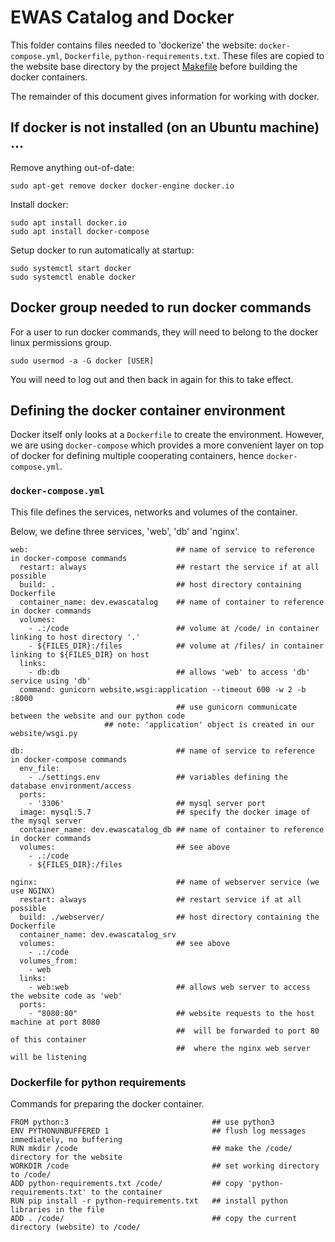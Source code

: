 # EWAS Catalog and Docker

This folder contains files needed to 'dockerize' the website:
`docker-compose.yml`, `Dockerfile`, `python-requirements.txt`.
These files are copied to the website base directory by the
project [Makefile](../Makefile) before building the docker containers.

The remainder of this document gives information
for working with docker.

## If docker is not installed (on an Ubuntu machine) ...

Remove anything out-of-date:
```
sudo apt-get remove docker docker-engine docker.io
```

Install docker:
```
sudo apt install docker.io
sudo apt install docker-compose
```

Setup docker to run automatically at startup:
```
sudo systemctl start docker
sudo systemctl enable docker
```

## Docker group needed to run docker commands

For a user to run docker commands,
they will need to belong to the docker
linux permissions group.
```
sudo usermod -a -G docker [USER]
```
You will need to log out and then back
in again for this to take effect.

## Defining the docker container environment

Docker itself only looks at a `Dockerfile` to create the environment.
However, we are using `docker-compose` which provides
a more convenient layer on top of docker
for defining multiple cooperating containers,
hence `docker-compose.yml`.

### `docker-compose.yml`

This file defines the services, networks and volumes
of the container.

Below, we define three services, 'web', 'db' and 'nginx'. 

```
web:                                 ## name of service to reference in docker-compose commands
  restart: always                    ## restart the service if at all possible
  build: .                           ## host directory containing Dockerfile
  container_name: dev.ewascatalog    ## name of container to reference in docker commands
  volumes:                          
    - .:/code                        ## volume at /code/ in container linking to host directory '.' 
    - ${FILES_DIR}:/files            ## volume at /files/ in container linking to ${FILES_DIR} on host
  links:
    - db:db                          ## allows 'web' to access 'db' service using 'db' 
  command: gunicorn website.wsgi:application --timeout 600 -w 2 -b :8000
                                     ## use gunicorn communicate between the website and our python code
				     ## note: 'application' object is created in our website/wsgi.py
				   
db:                                  ## name of service to reference in docker-compose commands 
  env_file:
    - ./settings.env                 ## variables defining the database environment/access
  ports:
    - '3306'                         ## mysql server port
  image: mysql:5.7                   ## specify the docker image of the mysql server
  container_name: dev.ewascatalog_db ## name of container to reference in docker commands
  volumes:                           ## see above
    - .:/code
    - ${FILES_DIR}:/files

nginx:                               ## name of webserver service (we use NGINX)
  restart: always                    ## restart service if at all possible
  build: ./webserver/                ## host directory containing the Dockerfile
  container_name: dev.ewascatalog_srv
  volumes:                           ## see above
    - .:/code                        
  volumes_from:
    - web                   
  links:                          
    - web:web                        ## allows web server to access the website code as 'web'
  ports: 
    - "8080:80"                      ## website requests to the host machine at port 8080
                                     ##  will be forwarded to port 80 of this container
                				     ##  where the nginx web server will be listening
```


### Dockerfile for python requirements

Commands for preparing the docker container.

```
FROM python:3                                ## use python3
ENV PYTHONUNBUFFERED 1                       ## flush log messages immediately, no buffering
RUN mkdir /code                              ## make the /code/ directory for the website
WORKDIR /code                                ## set working directory to /code/
ADD python-requirements.txt /code/           ## copy 'python-requirements.txt' to the container
RUN pip install -r python-requirements.txt   ## install python libraries in the file
ADD . /code/                                 ## copy the current directory (website) to /code/
```





